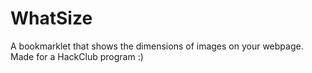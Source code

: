 # WhatSize
A bookmarklet that shows the dimensions of images on your webpage. Made for a HackClub program :)
